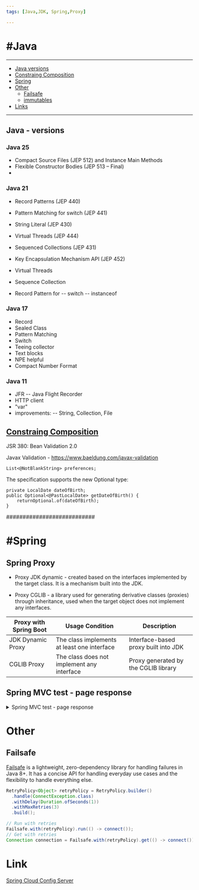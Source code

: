 ```yaml
---
tags: [Java,JDK, Spring,Proxy]

---
```


# #Java

---
- [Java versions](#Java-versions)
- [Constraing Composition](#Constraining-Composition)
- [Spring](#Spring)
- [Other](#Other)
	- [Failsafe](##Failsafe)
 	- [immutables](https://github.com/immutables/immutables)	
- [Links](#Link)
---

## Java - versions

### Java 25

- Compact Source Files (JEP 512) and Instance Main Methods
- Flexible Constructor Bodies (JEP 513 – Final)
- 

### Java 21

- Record Patterns (JEP 440)
- Pattern Matching for switch (JEP 441)
- String Literal (JEP 430)
- Virtual Threads (JEP 444)
- Sequenced Collections (JEP 431)
- Key Encapsulation Mechanism API (JEP 452)

- Virtual Threads
- Sequence Collection
- Record Pattern for
-- switch
-- instanceof

### Java 17

- Record
- Sealed Class
- Pattern Matching
- Switch
- Teeing collector
- Text blocks
- NPE helpful
- Compact Number Format

### Java 11

- JFR 
-- Java Flight Recorder
- HTTP client
- "var"
- improvements: 
-- String, Collection, File

## [Constraing Composition](https://www.baeldung.com/java-bean-validation-constraint-composition)

JSR 380: Bean Validation 2.0

Javax Validation - https://www.baeldung.com/javax-validation


```
List<@NotBlankString> preferences;
```

The specification supports the new Optional type:
```
private LocalDate dateOfBirth;
public Optional<@PastLocalDate> getDateOfBirth() {
    returnOptional.of(dateOfBirth);
}
```

###########################

# #Spring

## Spring Proxy

- Proxy JDK dynamic - created based on the interfaces implemented by the target class. It is a mechanism built into the JDK.

- Proxy CGLIB - a library used for generating derivative classes (proxies) through inheritance, used when the target object does not implement any interfaces.

| Proxy with Spring Boot | Usage Condition                              | Description                                 |  
|-------------------------|---------------------------------------------|---------------------------------------------|  
| JDK Dynamic Proxy      | The class implements at least one interface | Interface-based proxy built into JDK       |  
| CGLIB Proxy            | The class does not implement any interface  | Proxy generated by the CGLIB library       |


## Spring MVC test - page response

<details>
<summary>Spring MVC test - page response</summary>

```java
package com.example.demo;

import lombok.Data;
import lombok.RequiredArgsConstructor;
import org.springframework.data.domain.Page;
import org.springframework.data.domain.Pageable;
import org.springframework.data.jpa.repository.JpaRepository;
import org.springframework.web.bind.annotation.GetMapping;
import org.springframework.web.bind.annotation.RestController;

import javax.persistence.Entity;
import javax.persistence.GeneratedValue;
import javax.persistence.GenerationType;
import javax.persistence.Id;

@RequiredArgsConstructor
@RestController
class UserController {
    private final UserRepository repository;

    @GetMapping("/list")
    Page<Product> all(Pageable pageable) {
        return repository.findAll(pageable);
    }
}

interface UserRepository extends JpaRepository<Product, Long> {
}

@Data
@Entity
class Product {
    @Id
    @GeneratedValue(strategy = GenerationType.IDENTITY)
    Long id;
    String name;
}
```

```java
package com.example.demo;

import com.fasterxml.jackson.core.type.TypeReference;
import com.fasterxml.jackson.databind.ObjectMapper;
import org.junit.jupiter.api.Test;
import org.springframework.beans.factory.annotation.Autowired;
import org.springframework.boot.test.autoconfigure.web.servlet.AutoConfigureMockMvc;
import org.springframework.boot.test.context.SpringBootTest;
import org.springframework.data.domain.Page;
import org.springframework.test.web.servlet.MockMvc;
import org.springframework.test.web.servlet.request.MockMvcRequestBuilders;

import static org.junit.jupiter.api.Assertions.assertEquals;

@SpringBootTest
@AutoConfigureMockMvc
class ProductControllerTest {

    @Autowired
    UserRepository repository;
    @Autowired
    MockMvc mvc;

    @Test
    void filterTest() throws Exception {
        repository.save(getEntity());

        String content = mvc.perform(MockMvcRequestBuilders.get("/list")
                ).andReturn()
                .getResponse().getContentAsString();

        Page<Product> page = new ObjectMapper()
                .readValue(content, new TypeReference<RestPageImpl<Product>>() {
                });
        assertEquals(page.getContent().get(0).getName(), "product1");
    }

    private Product getEntity() {
        Product product = new Product();
        product.setName("product1");
        return product;
    }
}
```

```java
package com.example.demo;

import com.fasterxml.jackson.annotation.JsonCreator;
import com.fasterxml.jackson.annotation.JsonProperty;
import com.fasterxml.jackson.databind.JsonNode;
import org.springframework.data.domain.PageImpl;
import org.springframework.data.domain.PageRequest;
import org.springframework.data.domain.Pageable;

import java.util.ArrayList;
import java.util.List;

public class RestPageImpl<T> extends PageImpl<T> {
 
    @JsonCreator(mode = JsonCreator.Mode.PROPERTIES)
    public RestPageImpl(@JsonProperty("content") List<T> content,
                        @JsonProperty("number") int number,
                        @JsonProperty("size") int size,
                        @JsonProperty("totalElements") Long totalElements,
                        @JsonProperty("pageable") JsonNode pageable,
                        @JsonProperty("last") boolean last,
                        @JsonProperty("totalPages") int totalPages,
                        @JsonProperty("sort") JsonNode sort,
                        @JsonProperty("first") boolean first,
                        @JsonProperty("numberOfElements") int numberOfElements,
                        @JsonProperty("empty") boolean empty) {

        super(content, PageRequest.of(number, size), totalElements);
    }
 
    public RestPageImpl(List<T> content, Pageable pageable, long total) {
        super(content, pageable, total);
    }
 
    public RestPageImpl(List<T> content) {
        super(content);
    }
 
    public RestPageImpl() {
        super(new ArrayList<>());
    }
}
```

</details>

# Other

## Failsafe
[Failsafe](https://failsafe.dev/) is a lightweight, zero-dependency library for handling failures in Java 8+. It has a concise API for handling everyday use cases and the flexibility to handle everything else.

```Java
RetryPolicy<Object> retryPolicy = RetryPolicy.builder()
  .handle(ConnectException.class)
  .withDelay(Duration.ofSeconds(1))
  .withMaxRetries(3)
  .build();

// Run with retries 
Failsafe.with(retryPolicy).run(() -> connect());  
// Get with retries 
Connection connection = Failsafe.with(retryPolicy).get(() -> connect());`
```



# Link

[Spring Cloud Config Server](https://github.com/hyness/spring-cloud-config-server)
